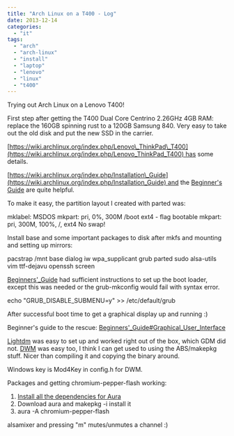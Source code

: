 ```yaml
---
title: "Arch Linux on a T400 - Log"
date: 2013-12-14
categories: 
  - "it"
tags: 
  - "arch"
  - "arch-linux"
  - "install"
  - "laptop"
  - "lenovo"
  - "linux"
  - "t400"
---
```


Trying out Arch Linux on a Lenovo T400!

First step after getting the T400 Dual Core Centrino 2.26GHz 4GB RAM: replace the 160GB spinning rust to a 120GB Samsung 840. Very easy to take out the old disk and put the new SSD in the carrier.

[https://wiki.archlinux.org/index.php/Lenovo\_ThinkPad\_T400](https://wiki.archlinux.org/index.php/Lenovo_ThinkPad_T400) has some details.

[https://wiki.archlinux.org/index.php/Installation\_Guide](https://wiki.archlinux.org/index.php/Installation_Guide) and the [Beginner's Guide](https://wiki.archlinux.org/index.php/Beginners'_Guide) are quite helpful.

To make it easy, the partition layout I created with parted was:

mklabel: MSDOS mkpart: pri, 0%, 300M /boot ext4 - flag bootable mkpart: pri, 300M, 100%, /, ext4 No swap!

Install base and some important packages to disk after mkfs and mounting and setting up mirrors:

pacstrap /mnt base dialog iw wpa\_supplicant grub parted sudo alsa-utils vim ttf-dejavu openssh screen

[Beginners'\_Guide](https://wiki.archlinux.org/index.php/Beginners'_Guide) had sufficient instructions to set up the boot loader, except this was needed or the grub-mkconfig would fail with syntax error.

echo "GRUB\_DISABLE\_SUBMENU=y" >> /etc/default/grub

After successful boot time to get a graphical display up and running :)

Beginner's guide to the rescue: [Beginners'\_Guide#Graphical\_User\_Interface](https://wiki.archlinux.org/index.php/Beginners'_Guide#Graphical_User_Interface)

[Lightdm](https://wiki.archlinux.org/index.php/LightDM) was easy to set up and worked right out of the box, which GDM did not. [DWM](https://wiki.archlinux.org/index.php/Dwm) was easy too, I think I can get used to using the ABS/makepkg stuff. Nicer than compiling it and copying the binary around.

Windows key is Mod4Key in config.h for DWM.

Packages and getting chromium-pepper-flash working:

1. [Install all the dependencies for Aura](https://wiki.archlinux.org/index.php/Aura)
2. Download aura and makepkg -i install it
3. aura -A chromium-pepper-flash

alsamixer and pressing "m" mutes/unmutes a channel :)

